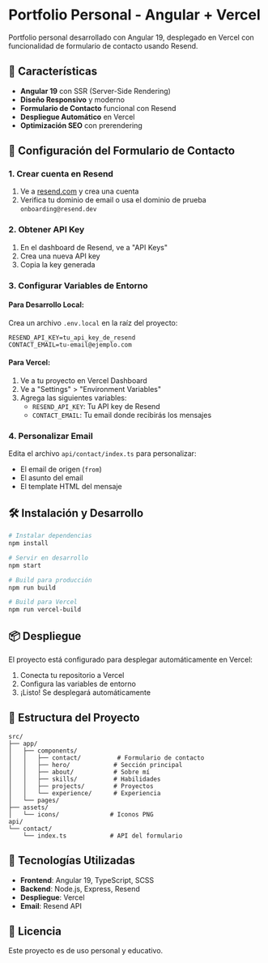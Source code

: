 # Portfolio Personal - Angular + Vercel

Portfolio personal desarrollado con Angular 19, desplegado en Vercel con funcionalidad de formulario de contacto usando Resend.

## 🚀 Características

- **Angular 19** con SSR (Server-Side Rendering)
- **Diseño Responsivo** y moderno
- **Formulario de Contacto** funcional con Resend
- **Despliegue Automático** en Vercel
- **Optimización SEO** con prerendering

## 📧 Configuración del Formulario de Contacto

### 1. Crear cuenta en Resend

1. Ve a [resend.com](https://resend.com) y crea una cuenta
2. Verifica tu dominio de email o usa el dominio de prueba `onboarding@resend.dev`

### 2. Obtener API Key

1. En el dashboard de Resend, ve a "API Keys"
2. Crea una nueva API key
3. Copia la key generada

### 3. Configurar Variables de Entorno

#### Para Desarrollo Local:
Crea un archivo `.env.local` en la raíz del proyecto:
```env
RESEND_API_KEY=tu_api_key_de_resend
CONTACT_EMAIL=tu-email@ejemplo.com
```

#### Para Vercel:
1. Ve a tu proyecto en Vercel Dashboard
2. Ve a "Settings" > "Environment Variables"
3. Agrega las siguientes variables:
   - `RESEND_API_KEY`: Tu API key de Resend
   - `CONTACT_EMAIL`: Tu email donde recibirás los mensajes

### 4. Personalizar Email

Edita el archivo `api/contact/index.ts` para personalizar:
- El email de origen (`from`)
- El asunto del email
- El template HTML del mensaje

## 🛠️ Instalación y Desarrollo

```bash
# Instalar dependencias
npm install

# Servir en desarrollo
npm start

# Build para producción
npm run build

# Build para Vercel
npm run vercel-build
```

## 📦 Despliegue

El proyecto está configurado para desplegar automáticamente en Vercel:

1. Conecta tu repositorio a Vercel
2. Configura las variables de entorno
3. ¡Listo! Se desplegará automáticamente

## 🎨 Estructura del Proyecto

```
src/
├── app/
│   ├── components/
│   │   ├── contact/          # Formulario de contacto
│   │   ├── hero/            # Sección principal
│   │   ├── about/           # Sobre mí
│   │   ├── skills/          # Habilidades
│   │   ├── projects/        # Proyectos
│   │   └── experience/      # Experiencia
│   └── pages/
├── assets/
│   └── icons/              # Iconos PNG
api/
└── contact/
    └── index.ts            # API del formulario
```

## 🔧 Tecnologías Utilizadas

- **Frontend**: Angular 19, TypeScript, SCSS
- **Backend**: Node.js, Express, Resend
- **Despliegue**: Vercel
- **Email**: Resend API

## 📝 Licencia

Este proyecto es de uso personal y educativo.
